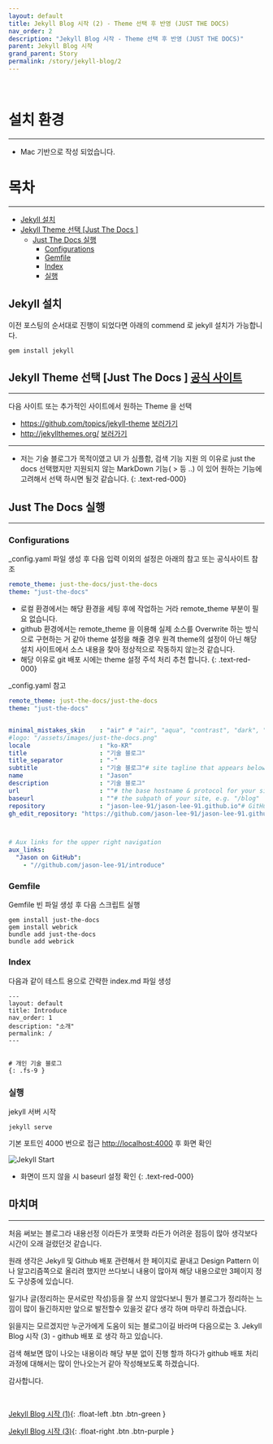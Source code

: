 ```yaml
---
layout: default
title: Jekyll Blog 시작 (2) - Theme 선택 후 반영 (JUST THE DOCS)
nav_order: 2
description: "Jekyll Blog 시작 - Theme 선택 후 반영 (JUST THE DOCS)"
parent: Jekyll Blog 시작
grand_parent: Story
permalink: /story/jekyll-blog/2
---
```


<br>

# 설치 환경

---
 - Mac 기반으로 작성 되었습니다.



# 목차

---
 - [Jekyll 설치](/story/jekyll-blog/2#jekyll-설치)
 - [Jekyll Theme 선택 [Just The Docs ]](/story/jekyll-blog/2#jekyll-theme-선택-just-the-docs--공식-사이트)
    - [Just The Docs 실행](/story/jekyll-blog/2#just-the-docs-실행)
        - [Configurations](/story/jekyll-blog/2#configurations)
        - [Gemfile](/story/jekyll-blog/2#gemfile)
        - [Index](/story/jekyll-blog/2#index)
        - [실행](/story/jekyll-blog/2#실행)



## Jekyll 설치
이전 포스팅의 순서대로 진행이 되었다면 아래의 commend 로 jekyll 설치가 가능합니다.
~~~shell
gem install jekyll
~~~

## Jekyll Theme 선택 [Just The Docs ] [공식 사이트](https://just-the-docs.github.io/just-the-docs/)

---
다음 사이트 또는 추가적인 사이트에서 원하는 Theme 을 선택
 - https://github.com/topics/jekyll-theme [보러가기](https://github.com/topics/jekyll-theme)
 - http://jekyllthemes.org/ [보러가기](http://jekyllthemes.org/)

---
 * 저는 기술 블로그가 목적이였고 UI 가 심플함, 검색 기능 지원 의 이유로 just the docs 선택했지만
지원되지 않는 MarkDown 기능( > 등 ..) 이 있어 원하는 기능에 고려해서 선택 하시면 될것 같습니다.
{: .text-red-000}

## Just The Docs 실행

---

### Configurations
_config.yaml 파일 생성 후 다음 입력 이외의 설정은 아래의 참고 또는 공식사이트 참조
~~~yaml
remote_theme: just-the-docs/just-the-docs
theme: "just-the-docs"                                                                                   ## 상단 git 링크
~~~
 * 로컬 환경에서는 해당 환경을 세팅 후에 작업하는 거라 remote_theme 부분이 필요 없습니다.
 * github 환경에서는 remote_theme 을 이용해 실제 소스를 Overwrite 하는 방식으로 구현하는 거 같아
 theme 설정을 해줄 경우 원격 theme의 설정이 아닌 해당 설치 사이트에서 소스 내용을 찾아 정상적으로
   작동하지 않는것 같습니다. 
 * 해당 이유로 git 배포 시에는 theme 설정 주석 처리 추천 합니다.
{: .text-red-000}
   
_config.yaml 참고
~~~yaml
remote_theme: just-the-docs/just-the-docs
theme: "just-the-docs"


minimal_mistakes_skin    : "air" # "air", "aqua", "contrast", "dark", "dirt", "neon", "mint", "plum", "sunrise"               ## 사이트 스킨
#logo: "/assets/images/just-the-docs.png"                                                                                      ## 사이트 로고
locale                   : "ko-KR"
title                    : "기술 블로그"
title_separator          : "-"
subtitle                 : "기술 블로그"# site tagline that appears below site title in masthead
name                     : "Jason"
description              : "기술 블로그"
url                      : ""# the base hostname & protocol for your site e.g. "https://mmistakes.github.io"
baseurl                  : ""# the subpath of your site, e.g. "/blog"
repository               : "jason-lee-91/jason-lee-91.github.io"# GitHub username/repo-name e.g. "mmistakes/minimal-mistakes"
gh_edit_repository: "https://github.com/jason-lee-91/jason-lee-91.github.io/" # the github URL for your repo



# Aux links for the upper right navigation
aux_links:
  "Jason on GitHub":
    - "//github.com/jason-lee-91/introduce"                                                                                      ## 상단 git 링크
~~~

### Gemfile
Gemfile 빈 파일 생성 후 다음 스크립트 실행

~~~shell
gem install just-the-docs
gem install webrick
bundle add just-the-docs
bundle add webrick
~~~

### Index
다음과 같이 테스트 용으로 간략한 index.md 파일 생성
~~~
---
layout: default
title: Introduce
nav_order: 1
description: "소개"
permalink: /
---


# 개인 기술 블로그
{: .fs-9 }
~~~

### 실행
jekyll 서버 시작
~~~shell
jekyll serve
~~~

기본 포트인 4000 번으로 접근 [http://localhost:4000](http://localhost:4000) 후 화면 확인

   
![Jekyll Start](/assets/images/story/jekyll-start-img.png)

 * 화면이 뜨지 않을 시 baseurl 설정 확인
{: .text-red-000}


## 마치며

---
처음 써보는 블로그라 내용선정 이라든가 포맷화 라든가 어려운 점등이 많아 생각보다 시간이 오래 걸렸던것 같습니다.

원래 생각은 Jekyll 및 Github 배포 관련해서 한 페이지로 끝내고 Design Pattern 이나 알고리즘쪽으로
올리려 했지만 쓰다보니 내용이 많아져 해당 내용으로만 3페이지 정도 구상중에 있습니다.

일기나 글(정리하는 문서로만 작성)등을 잘 쓰지 않았다보니 뭔가 블로그가 정리하는 느낌이 많이 들긴하지만
앞으로 발전할수 있을것 같다 생각 하며 마무리 하겠습니다.

읽을지는 모르겠지만 누군가에게 도움이 되는 블로그이길 바라며 다음으로는 
3. Jekyll Blog 시작 (3) - github 배포 로 생각 하고 있습니다.

검색 해보면 많이 나오는 내용이라 해당 부분 없이 진행 할까 하다가 github 배포 처리 과정에 대해서는
많이 안나오는거 같아 작성해보도록 하겠습니다.

감사합니다.


<br>

[Jekyll Blog 시작 (1)](/story/jekyll-blog/1){: .float-left .btn .btn-green }

[Jekyll Blog 시작 (3)](/story/jekyll-blog/3){: .float-right .btn .btn-purple }


<br>
<br>
<br>